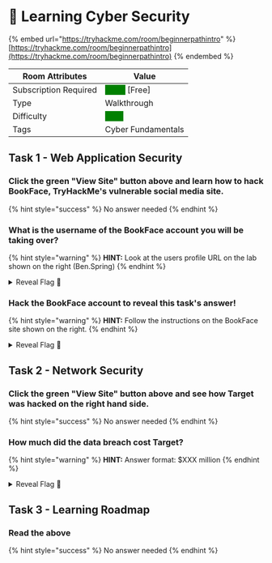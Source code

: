 # 🚀 Learning Cyber Security

{% embed url="https://tryhackme.com/room/beginnerpathintro" %}
[https://tryhackme.com/room/beginnerpathintro](https://tryhackme.com/room/beginnerpathintro)
{% endembed %}

| Room Attributes       | Value                                                                   |
| --------------------- | ----------------------------------------------------------------------- |
| Subscription Required |  <mark style="color:green;background-color:green;">False</mark> \[Free] |
| Type                  | Walkthrough                                                             |
| Difficulty            |  <mark style="color:green;background-color:green;">Easy</mark>          |
| Tags                  | Cyber Fundamentals                                                      |

## Task 1 - Web Application Security

### Click the green "View Site" button above and learn how to hack BookFace, TryHackMe's vulnerable social media site.

{% hint style="success" %}
No answer needed
{% endhint %}

### What is the username of the BookFace account you will be taking over?

{% hint style="warning" %}
**HINT:** Look at the users profile URL on the lab shown on the right (Ben.Spring)
{% endhint %}

<details>

<summary>Reveal Flag <span data-gb-custom-inline data-tag="emoji" data-code="1f6a9">🚩</span></summary>

:triangular\_flag\_on\_post:`Ben.Spring`

</details>

### Hack the BookFace account to reveal this task's answer!

{% hint style="warning" %}
**HINT:** Follow the instructions on the BookFace site shown on the right.
{% endhint %}

<details>

<summary>Reveal Flag <span data-gb-custom-inline data-tag="emoji" data-code="1f6a9">🚩</span></summary>

:triangular\_flag\_on\_post:`THM{BRUTEFORCING}`

</details>

## Task 2 - Network Security

### Click the green "View Site" button above and see how Target was hacked on the right hand side.

{% hint style="success" %}
No answer needed
{% endhint %}

### How much did the data breach cost Target?

{% hint style="warning" %}
**HINT:** Answer format: $XXX million
{% endhint %}

<details>

<summary>Reveal Flag <span data-gb-custom-inline data-tag="emoji" data-code="1f6a9">🚩</span></summary>

:triangular\_flag\_on\_post:`$300 million`

</details>

## Task 3 - Learning Roadmap

### Read the above

{% hint style="success" %}
No answer needed
{% endhint %}
